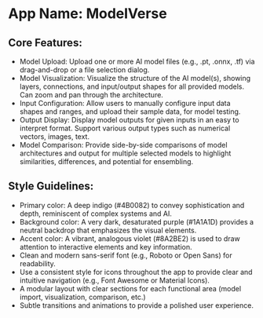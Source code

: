 # **App Name**: ModelVerse

## Core Features:

- Model Upload: Upload one or more AI model files (e.g., .pt, .onnx, .tf) via drag-and-drop or a file selection dialog.
- Model Visualization: Visualize the structure of the AI model(s), showing layers, connections, and input/output shapes for all provided models. Can zoom and pan through the architecture.
- Input Configuration: Allow users to manually configure input data shapes and ranges, and upload their sample data, for model testing.
- Output Display: Display model outputs for given inputs in an easy to interpret format. Support various output types such as numerical vectors, images, text.
- Model Comparison: Provide side-by-side comparisons of model architectures and output for multiple selected models to highlight similarities, differences, and potential for ensembling.

## Style Guidelines:

- Primary color: A deep indigo (#4B0082) to convey sophistication and depth, reminiscent of complex systems and AI.
- Background color: A very dark, desaturated purple (#1A1A1D) provides a neutral backdrop that emphasizes the visual elements.
- Accent color: A vibrant, analogous violet (#8A2BE2) is used to draw attention to interactive elements and key information.
- Clean and modern sans-serif font (e.g., Roboto or Open Sans) for readability.
- Use a consistent style for icons throughout the app to provide clear and intuitive navigation (e.g., Font Awesome or Material Icons).
- A modular layout with clear sections for each functional area (model import, visualization, comparison, etc.)
- Subtle transitions and animations to provide a polished user experience.